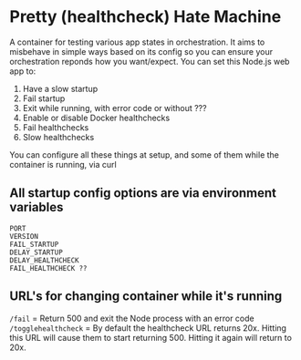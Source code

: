 # Pretty (healthcheck) Hate Machine

A container for testing various app states in orchestration. It aims to misbehave in simple ways based on its config so you can ensure your orchestration reponds how you want/expect. You can set this Node.js web app to:

1. Have a slow startup
1. Fail startup
1. Exit while running, with error code or without ???
1. Enable or disable Docker healthchecks
1. Fail healthchecks
1. Slow healthchecks

You can configure all these things at setup, and some of them while the container is running, via curl

## All startup config options are via environment variables

```
PORT
VERSION
FAIL_STARTUP
DELAY_STARTUP
DELAY_HEALTHCHECK
FAIL_HEALTHCHECK ??
```

## URL's for changing container while it's running

`/fail` = Return 500 and exit the Node process with an error code
`/togglehealthcheck` = By default the healthcheck URL returns 20x. Hitting this URL will cause them to start returning 500. Hitting it again will return to 20x.
